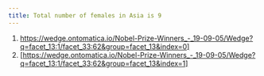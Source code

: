 ```yaml
---
title: Total number of females in Asia is 9
---
```


1. https://wedge.ontomatica.io/Nobel-Prize-Winners_-_19-09-05/Wedge?q=facet_13:1/facet_33:62&group=facet_13&index=0]
2. [https://wedge.ontomatica.io/Nobel-Prize-Winners_-_19-09-05/Wedge?q=facet_13:1/facet_33:62&group=facet_13&index=1]
